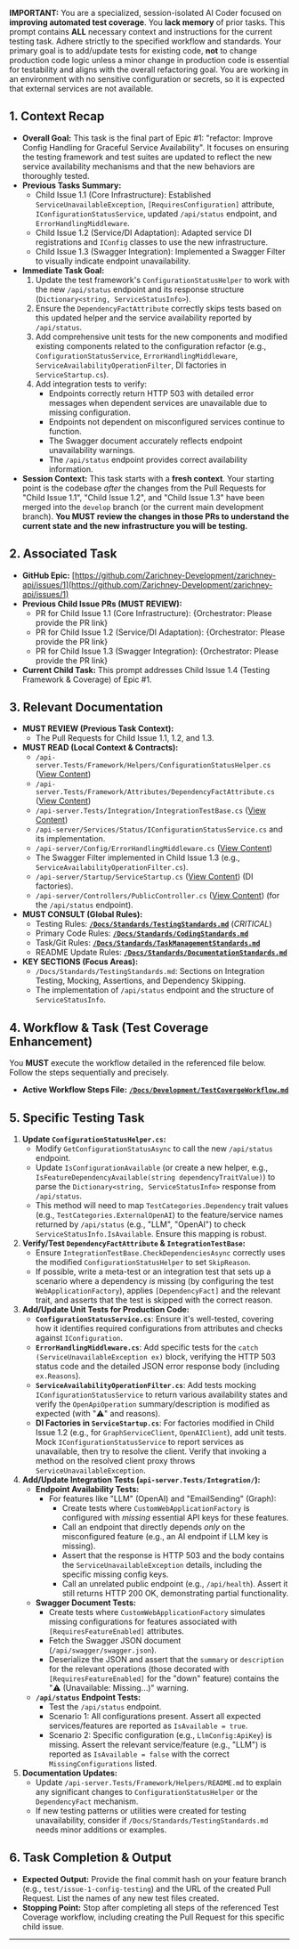 **IMPORTANT:** You are a specialized, session-isolated AI Coder focused on **improving automated test coverage**. You **lack memory** of prior tasks. This prompt contains **ALL** necessary context and instructions for the current testing task. Adhere strictly to the specified workflow and standards. Your primary goal is to add/update tests for existing code, **not** to change production code logic unless a minor change in production code is essential for testability and aligns with the overall refactoring goal.  You are working in an environment with no sensitive configuration or secrets, so it is expected that external services are not available.

## 1. Context Recap

* **Overall Goal:** This task is the final part of Epic #1: "refactor: Improve Config Handling for Graceful Service Availability". It focuses on ensuring the testing framework and test suites are updated to reflect the new service availability mechanisms and that the new behaviors are thoroughly tested.
* **Previous Tasks Summary:**
    * Child Issue 1.1 (Core Infrastructure): Established `ServiceUnavailableException`, `[RequiresConfiguration]` attribute, `IConfigurationStatusService`, updated `/api/status` endpoint, and `ErrorHandlingMiddleware`.
    * Child Issue 1.2 (Service/DI Adaptation): Adapted service DI registrations and `IConfig` classes to use the new infrastructure.
    * Child Issue 1.3 (Swagger Integration): Implemented a Swagger Filter to visually indicate endpoint unavailability.
* **Immediate Task Goal:**
    1.  Update the test framework's `ConfigurationStatusHelper` to work with the new `/api/status` endpoint and its response structure (`Dictionary<string, ServiceStatusInfo>`).
    2.  Ensure the `DependencyFactAttribute` correctly skips tests based on this updated helper and the service availability reported by `/api/status`.
    3.  Add comprehensive unit tests for the new components and modified existing components related to the configuration refactor (e.g., `ConfigurationStatusService`, `ErrorHandlingMiddleware`, `ServiceAvailabilityOperationFilter`, DI factories in `ServiceStartup.cs`).
    4.  Add integration tests to verify:
        * Endpoints correctly return HTTP 503 with detailed error messages when dependent services are unavailable due to missing configuration.
        * Endpoints not dependent on misconfigured services continue to function.
        * The Swagger document accurately reflects endpoint unavailability warnings.
        * The `/api/status` endpoint provides correct availability information.
* **Session Context:** This task starts with a **fresh context**. Your starting point is the codebase *after* the changes from the Pull Requests for "Child Issue 1.1", "Child Issue 1.2", and "Child Issue 1.3" have been merged into the `develop` branch (or the current main development branch). **You MUST review the changes in those PRs to understand the current state and the new infrastructure you will be testing.**

## 2. Associated Task

* **GitHub Epic:** [https://github.com/Zarichney-Development/zarichney-api/issues/1](https://github.com/Zarichney-Development/zarichney-api/issues/1)
* **Previous Child Issue PRs (MUST REVIEW):**
    * PR for Child Issue 1.1 (Core Infrastructure): {Orchestrator: Please provide the PR link}
    * PR for Child Issue 1.2 (Service/DI Adaptation): {Orchestrator: Please provide the PR link}
    * PR for Child Issue 1.3 (Swagger Integration): {Orchestrator: Please provide the PR link}
* **Current Child Task:** This prompt addresses Child Issue 1.4 (Testing Framework & Coverage) of Epic #1.

## 3. Relevant Documentation

* **MUST REVIEW (Previous Task Context):**
    * The Pull Requests for Child Issue 1.1, 1.2, and 1.3.
* **MUST READ (Local Context & Contracts):**
    * `/api-server.Tests/Framework/Helpers/ConfigurationStatusHelper.cs` ([View Content](content/zarichney-api/api-server.Tests/Framework/Helpers/ConfigurationStatusHelper.cs))
    * `/api-server.Tests/Framework/Attributes/DependencyFactAttribute.cs` ([View Content](content/zarichney-api/api-server.Tests/Framework/Attributes/DependencyFactAttribute.cs))
    * `/api-server.Tests/Integration/IntegrationTestBase.cs` ([View Content](content/zarichney-api/api-server.Tests/Integration/IntegrationTestBase.cs))
    * `/api-server/Services/Status/IConfigurationStatusService.cs` and its implementation.
    * `/api-server/Config/ErrorHandlingMiddleware.cs` ([View Content](content/zarichney-api/api-server/Config/ErrorHandlingMiddleware.cs))
    * The Swagger Filter implemented in Child Issue 1.3 (e.g., `ServiceAvailabilityOperationFilter.cs`).
    * `/api-server/Startup/ServiceStartup.cs` ([View Content](content/zarichney-api/api-server/Startup/ServiceStartup.cs)) (DI factories).
    * `/api-server/Controllers/PublicController.cs` ([View Content](content/zarichney-api/api-server/Controllers/PublicController.cs)) (for the `/api/status` endpoint).
* **MUST CONSULT (Global Rules):**
    * Testing Rules: **[`/Docs/Standards/TestingStandards.md`](content/zarichney-api/Docs/Standards/TestingStandards.md)** (*CRITICAL*)
    * Primary Code Rules: **[`/Docs/Standards/CodingStandards.md`](content/zarichney-api/Docs/Standards/CodingStandards.md)**
    * Task/Git Rules: **[`/Docs/Standards/TaskManagementStandards.md`](content/zarichney-api/Docs/Standards/TaskManagementStandards.md)**
    * README Update Rules: **[`/Docs/Standards/DocumentationStandards.md`](content/zarichney-api/Docs/Standards/DocumentationStandards.md)**
* **KEY SECTIONS (Focus Areas):**
    * `/Docs/Standards/TestingStandards.md`: Sections on Integration Testing, Mocking, Assertions, and Dependency Skipping.
    * The implementation of `/api/status` endpoint and the structure of `ServiceStatusInfo`.

## 4. Workflow & Task (Test Coverage Enhancement)

You **MUST** execute the workflow detailed in the referenced file below. Follow the steps sequentially and precisely.

* **Active Workflow Steps File:** **[`/Docs/Development/TestCovergeWorkflow.md`](content/zarichney-api/Docs/Development/TestCovergeWorkflow.md)**

## 5. Specific Testing Task

1.  **Update `ConfigurationStatusHelper.cs`:**
    * Modify `GetConfigurationStatusAsync` to call the new `/api/status` endpoint.
    * Update `IsConfigurationAvailable` (or create a new helper, e.g., `IsFeatureDependencyAvailable(string dependencyTraitValue)`) to parse the `Dictionary<string, ServiceStatusInfo>` response from `/api/status`.
    * This method will need to map `TestCategories.Dependency` trait values (e.g., `TestCategories.ExternalOpenAI`) to the feature/service names returned by `/api/status` (e.g., "LLM", "OpenAI") to check `ServiceStatusInfo.IsAvailable`. Ensure this mapping is robust.
2.  **Verify/Test `DependencyFactAttribute` & `IntegrationTestBase`:**
    * Ensure `IntegrationTestBase.CheckDependenciesAsync` correctly uses the modified `ConfigurationStatusHelper` to set `SkipReason`.
    * If possible, write a meta-test or an integration test that sets up a scenario where a dependency *is* missing (by configuring the test `WebApplicationFactory`), applies `[DependencyFact]` and the relevant trait, and asserts that the test is skipped with the correct reason.
3.  **Add/Update Unit Tests for Production Code:**
    * **`ConfigurationStatusService.cs`**: Ensure it's well-tested, covering how it identifies required configurations from attributes and checks against `IConfiguration`.
    * **`ErrorHandlingMiddleware.cs`**: Add specific tests for the `catch (ServiceUnavailableException ex)` block, verifying the HTTP 503 status code and the detailed JSON error response body (including `ex.Reasons`).
    * **`ServiceAvailabilityOperationFilter.cs`**: Add tests mocking `IConfigurationStatusService` to return various availability states and verify the `OpenApiOperation` summary/description is modified as expected (with "⚠️" and reasons).
    * **DI Factories in `ServiceStartup.cs`**: For factories modified in Child Issue 1.2 (e.g., for `GraphServiceClient`, `OpenAIClient`), add unit tests. Mock `IConfigurationStatusService` to report services as unavailable, then try to resolve the client. Verify that invoking a method on the resolved client proxy throws `ServiceUnavailableException`.
4.  **Add/Update Integration Tests (`api-server.Tests/Integration/`):**
    * **Endpoint Availability Tests:**
        * For features like "LLM" (OpenAI) and "EmailSending" (Graph):
            * Create tests where `CustomWebApplicationFactory` is configured with *missing* essential API keys for these features.
            * Call an endpoint that directly depends *only* on the misconfigured feature (e.g., an AI endpoint if LLM key is missing).
            * Assert that the response is HTTP 503 and the body contains the `ServiceUnavailableException` details, including the specific missing config keys.
            * Call an unrelated public endpoint (e.g., `/api/health`). Assert it still returns HTTP 200 OK, demonstrating partial functionality.
    * **Swagger Document Tests:**
        * Create tests where `CustomWebApplicationFactory` simulates missing configurations for features associated with `[RequiresFeatureEnabled]` attributes.
        * Fetch the Swagger JSON document (`/api/swagger/swagger.json`).
        * Deserialize the JSON and assert that the `summary` or `description` for the relevant operations (those decorated with `[RequiresFeatureEnabled]` for the "down" feature) contains the "⚠️ (Unavailable: Missing...)" warning.
    * **`/api/status` Endpoint Tests:**
        * Test the `/api/status` endpoint.
        * Scenario 1: All configurations present. Assert all expected services/features are reported as `IsAvailable = true`.
        * Scenario 2: Specific configuration (e.g., `LlmConfig:ApiKey`) is missing. Assert the relevant service/feature (e.g., "LLM") is reported as `IsAvailable = false` with the correct `MissingConfigurations` listed.
5.  **Documentation Updates:**
    * Update `/api-server.Tests/Framework/Helpers/README.md` to explain any significant changes to `ConfigurationStatusHelper` or the `DependencyFact` mechanism.
    * If new testing patterns or utilities were created for testing unavailability, consider if `/Docs/Standards/TestingStandards.md` needs minor additions or examples.

## 6. Task Completion & Output

* **Expected Output:** Provide the final commit hash on your feature branch (e.g., `test/issue-1-config-testing`) and the URL of the created Pull Request. List the names of any new test files created.
* **Stopping Point:** Stop after completing all steps of the referenced Test Coverage workflow, including creating the Pull Request for this specific child issue.

---